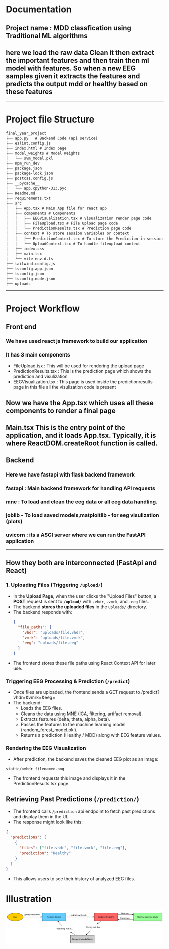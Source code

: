 # Documentation
## Project name : MDD classfication using Traditional ML algorithms
## here we load the raw data Clean it then extract the important features and then train then ml model with features. So when a new EEG samples given it extracts the features and predicts the output mdd or healthy based on these features
---
# Project file Structure
```
final_year_project
├── app.py   # Backend Code (api service)
├── eslint.config.js
├── index.html # Index page
├── model_weights # Model Weights
│   └── svm_model.pkl
├── npm_run_dev
├── package.json
├── package-lock.json
├── postcss.config.js
├── __pycache__
│   └── app.cpython-313.pyc
├── Readme.md
├── requirements.txt
├── src
│   ├── App.tsx # Main App file for react app
│   ├── components # Components
│   │   ├── EEGVisualization.tsx # Visualization render page code
│   │   ├── FileUpload.tsx # File Upload page code
│   │   └── PredictionResults.tsx # Prediction page code
│   ├── context # To store session variables or context
│   │   ├── PredictionContext.tsx # To store the Prediction in session 
│   │   └── UploadContext.tsx # To handle fileupload context 
│   ├── index.css
│   ├── main.tsx
│   └── vite-env.d.ts
├── tailwind.config.js
├── tsconfig.app.json
├── tsconfig.json
├── tsconfig.node.json
├── uploads
```
---
# Project Workflow
## **Front end**
### We have used react js framework to build our application
### It has 3 main components 
- FileUpload.tsx : This will be used for rendering the upload page
- PredictionResults.tsx : This is the prediction page which shows the prediction and visulization
- EEGVisualization.tsx : This page is used inside the predictionresults page in this file all the visulization code is present 
## Now we have the App.tsx which uses all these components to render a final page
## Main.tsx This is the entry point of the application, and it loads App.tsx. Typically, it is where ReactDOM.createRoot function is called.

## **Backend**
### Here we have fastapi with flask backend framework
### fastapi : Main backend framework for handling API requests
### mne : To load and clean the eeg data or all eeg data handling.
### joblib - To load saved models,matploitlib - for eeg visulization (plots)
### uvicorn : its a ASGI server where we can run the FastAPI application
---
## **How they both are interconnected (FastApi and React)**
### **1. Uploading Files (Triggering `/upload/`)**
- In the **Upload Page**, when the user clicks the "Upload Files" button, a **POST** request is sent to **`/upload/`** with `.vhdr`, `.vmrk`, and `.eeg` files.
- The backend **stores the uploaded files** in the `uploads/` directory.  
- The backend responds with:  
  ```json
  {
    "file_paths": {
      "vhdr": "uploads/file.vhdr",
      "vmrk": "uploads/file.vmrk",
      "eeg": "uploads/file.eeg"
    }
  }
- The frontend stores these file paths using React Context API for later use.


### **Triggering EEG Processing & Prediction (`/predict`)**
- Once files are uploaded, the frontend sends a GET request to /predict?vhdr=<path>&vmrk=<path>&eeg=<path>
- The backend:
    + Loads the EEG files.
    + Cleans the data using MNE (ICA, filtering, artifact removal).
    + Extracts features (delta, theta, alpha, beta).
    + Passes the features to the machine learning model (random_forest_model.pkl).
    + Returns a prediction (Healthy / MDD) along with EEG feature values.
### **Rendering the EEG Visualization**
- After prediction, the backend saves the cleaned EEG plot as an image:
```
static/<vhdr_filename>.png
```
- The frontend requests this image and displays it in the PredictionResults.tsx page.

## **Retrieving Past Predictions (`/prediction/`)**
- The frontend calls `/prediction` api endpoint to fetch past predictions and display them in the UI.
- The response might look like this:
```json
{
  "predictions": [
    {
      "files": ["file.vhdr", "file.vmrk", "file.eeg"],
      "prediction": "Healthy"
    }
  ]
}
```
- This allows users to see their history of analyzed EEG files.

# Illustration
![Project-Workflow](images/workflow.svg)